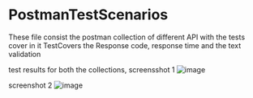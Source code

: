 # PostmanTestScenarios
These file consist the postman collection of different API
with the tests cover in it
TestCovers the Response code, response time and the text validation

test results for both the collections, screensshot 1
![image](https://user-images.githubusercontent.com/69391967/131328491-2244cfd0-54e8-4a21-8ab4-da306959898e.png)

screenshot 2
![image](https://user-images.githubusercontent.com/69391967/131328541-b90cffea-ef1b-4171-8feb-da9d63235164.png)


